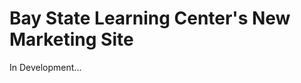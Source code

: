 <h1>Bay State Learning Center's New Marketing Site</h1>

<p>In Development...</p>
<!--
<b>Link to project:</b> http://dbarner.me/products/blackjack/blackjack.html

<h2>How It's Made</h2>

<b>Tech used:</b> Pure HTML, CSS

Site employees 

<h2>Optimizations</h2>

I've refactored this code a handful of times.  I've employed a time-boxed method of learning, where I'd simulate an ask to change the site, and give myself a short amount of time to "ship it".  As such, I'd have to return to the code to refactor - which lead to good learning points (see below).

<h2>Lessons Learned</h2>

<ol>
<li>My mind is built for this.</li>
<li>Flexbox is a dream.</li>
<li>Planning is KEY.  I planned the structure early on, but not the content within the structure.  This lead to commits later.</li>
</ol>

<h2>Other Examples</h2>

<p>Take a look at these couple examples that I have in my own portfolio</p>
<ol>
<li>Homegrown Blackjack app (Vanilla Javascript): https://github.com/dbarner1/Javascript-Blackjack</li>
<li>A site for Massachusett's #1 Self Directed Learning Center (Vanilla Javascript, Bootsrap (for one example to display understanding), vanilla HTML, CSS: https://github.com/dbarner1/bslc
</ol>

-->
